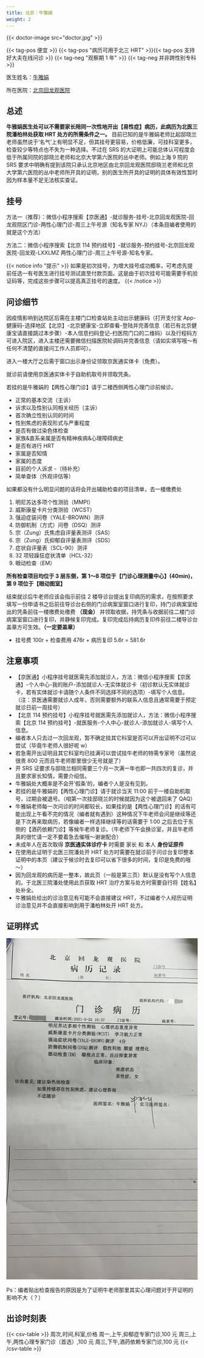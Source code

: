 ```yaml
---
title: 北京｜牛雅娟
weight: 2
---
```


{{< doctor-image src="doctor.jpg" >}}

{{< tag-pos 便宜 >}}
{{< tag-pos "病历可用于北三 HRT" >}}{{< tag-pos 支持好大夫在线问诊 >}}
{{< tag-neg "观察期 1 年" >}}
{{< tag-neg 并非跨性别专科>}}

医生姓名：[牛雅娟](https://www.haodf.com/doctor/7541.html)

所在医院：[北京回龙观医院](https://amap.com/place/B000A0989A)

## 总述

**牛雅娟医生处可以不需要家长陪同一次性地开出【易性症】病历，此病历为北医三院潘柏林处获取 HRT 处方的所需条件之一。**
目前已知的是牛雅娟老师比起邸晓兰老师虽然说于‘名气’上有明显不足，但其挂号更容易，价格低廉，可挂科室更多，检查较少等特点也不失为一种选择。不过在 SRS 的大证明上可能总体认可程度会低于所属同院的邸晓兰老师和北京大学第六医院的丛中老师。例如上海 9 院的 SRS 要求中明确有提到该院只承认北京地区由北京回龙观医院邸晓兰老师和北京大学第六医院的丛中老师所开具的证明，别的医生所开具的证明的具体有效性暂时因为样本量不足无法核实查证。

## 挂号

方法一（推荐）：微信小程序搜索【京医通】-就诊服务-挂号-北京回龙观医院-回龙观院区门诊-两性心理门诊-周三上午号源（知名专家 NYJ）（本条目编者使用的就是这个方法）

方法二：微信小程序搜索【北京 114 预约挂号】-就诊服务-预约挂号-北京回龙观医院-回龙观-LXXLMZ 两性心理门诊-周三上午号源-知名专家。

{{< notice info "提示" >}}
如果是初次挂号，为增大挂号成功概率，可考虑先提前任选一有号医生进行挂号测试直至付款页面。这是由于初次挂号可能需要手机验证码等，完成这些步骤可以提高真正挂号的速度。
{{< /notice >}}

## 问诊细节

因疫情影响到达院区后需在主楼门口检查站处主动出示健康码（打开支付宝 App-健康码-选择地区【北京】-北京健康宝-立即查看-登陆并完善信息（若已有北京健康宝请直接跳过本步骤）-本人信息扫码登记-扫医院门口的二维码）以及行程码方可进入院区，进入主楼还需要微信扫描医院轮调码并完善信息（请如实填写哦～有任何不清楚的直接问工作人员即可）。

进入一楼大厅之后需于窗口出示身份证领取京医通实体卡（免费）。

就诊前请使用京医通实体卡于自助机取号并领取凭条。

若挂的是牛雅娟的【两性心理门诊】请于二楼西侧两性心理门诊前候诊。

- 正常的基本交流（主诉）
- 诉求以及性别认同相关经历（主诉）
- 首次确立性别认同的时间
- 性别焦虑的表现形式与严重程度
- 是否有做过染色体检查
- 家族&直系亲属是否有精神疾病&心理障碍病史
- 是否有进行 HRT
- 家属是否知情
- 家属的态度
- 目前的个人诉求
-（待补充）
- 简单查体（外观评估等）

如果都没有什么明显问题的话将会开出辅助检查的项目清单，去一楼缴费处

1. 明尼苏达多项个性测验（MMPI）
1. 威斯康星卡片分类测验（WCST）
1. 强迫症装问卷（YALE-BROWN）测评
1. 防御机制（方式）问卷（DSQ）测评
1. 宗（Zung）氏焦虑自评量表测评（SAS）
1. 宗（Zung）氏抑郁自评量表测评（SDS）
1. 症状自评量表（SCL-90）测评
1. 32 项轻躁狂症状清单（HCL-32）
1. 眼动检查（EM）

**所有检查项目均位于 3 层东侧，第 1～8 项位于【门诊心理测量中心】(40min)，第 9 项位于【眼动图室】**

结束就诊后牛老师应该会指示前往 2 楼导诊台提出复印病历的需求，在按照要求填写一份申请书之后前往导诊台右侧的门诊病案室窗口进行复印，持门诊病案室给出的凭条前往一楼缴费处缴费 **（现金）** 并领取收据，持凭条与收据前往二楼门诊病案室窗口进行复印，并静候复印完成。复印完成后持病历复印件前往二楼导诊台盖章方可生效。**（一定要盖章）**

- 挂号费 100r + 检查费用 476r + 病历复印 5.6r = 581.6r

## 注意事项

- 【京医通】小程序挂号就医需先添加就诊人，方法：微信小程序搜索【京医通】-个人中心-我的账户-添加就诊人-无实体就诊卡（初诊默认无实体就诊卡，若有实体就诊卡请随个人条件不同选择不同的选项）-填写个人信息。（注：京医通需要就诊人成年，否则需要额外的联系人信息且通常需要于预定就诊日前一周挂号）
- 【北京 114 预约挂号】小程序挂号就医需先添加就诊人，方法：微信小程序搜索【北京 114 预约挂号】-就医服务-个人中心-就诊人-添加就诊人-填写个人信息。
- 编者本人只去过一次回龙观，暂不确定挂其它科室是否可以开出证明不过可以尝试（毕竟牛老师人很好呢 w）
- 若急需开出证明且其它科室均已挂满可以尝试挂牛老师的特需专家号（虽然说很贵 800 元而且牛老师那里很少无号就是了）
- 开 SRS 证要求与邸晓兰相同需要三个月一次满一年也即一共四次的复诊，并且要求家长知情，需要介绍信。
- 牛雅娟处大概率是不会开‘假条’的，编者个人是没有见到。
- 若挂的是牛雅娟的【两性心理门诊】请于就诊当天 11:00 前于一楼自助机取号，过期会被退号。（咱第一次挂邸晓兰的时候就因为这个被退回来了 QAQ）
- 牛雅娟老师每一次问诊的时间都较长，如果挂的是【两性心理门诊】的话有可能出现上午看不完的情况（编者就有遇到）这种情况下牛老师会问是继续等还是下次再来取病历，若像编者一样选择继续等的话需要于 1:00 之后去位于东侧的【酒药依赖门诊】等候牛老师复诊。（牛老师下午会换诊室，并且牛老师真的很忙请一定不要着急去催哦～谢谢配合）
- 未成年人在首次取得 **京医通实体诊疗卡** 时需要 家长 和 本人 **身份证原件**
- 在使用此证明于北医三院潘处开 HRT 处方时需要在就诊前于问诊台复印整本证明中的本页（建议于候诊时去复印可以省下很多的时间，复印是免费的哦～）
- 因为回龙观的病历是一整本，故此页（一般是第三页）默认是没有写个人信息的。于北医三院潘处使用此页获取 HRT 治疗方案与处方时需要自行将【姓名】处补全。
- 牛雅娟处给出的诊治意见有可能不会直接建议 HRT，不过编者个人经历证明诊治意见并不会直接影响到用于潘柏林处开 HRT 处方。

## 证明样式

![证明](proof.jpg)

Ps：编者贴出检查报告的原因是为了证明牛老师那里其实心理问题对于开证明的影响不大（？）

## 出诊时刻表

{{< csv-table >}}
周次,时间,科室,价格
周一,上午,抑郁症专家门诊,100 元
周三,上午,两性心理专家门诊（首选）,100 元
周三,下午,酒药依赖专家门诊,100 元
{{< /csv-table >}}
